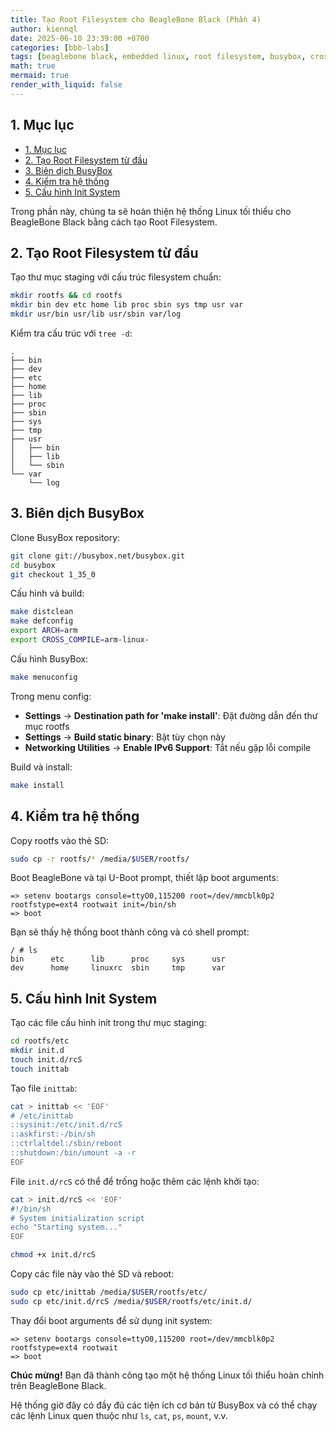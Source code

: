 ```yaml
---
title: Tạo Root Filesystem cho BeagleBone Black (Phần 4)
author: kiennql
date: 2025-06-10 23:39:00 +0700
categories: [bbb-labs]
tags: [beaglebone black, embedded linux, root filesystem, busybox, cross-compile, arm]
math: true
mermaid: true
render_with_liquid: false
---
```


## 1. Mục lục
- [1. Mục lục](#1-mục-lục)
- [2. Tạo Root Filesystem từ đầu](#2-tạo-root-filesystem-từ-đầu)
- [3. Biên dịch BusyBox](#3-biên-dịch-busybox)
- [4. Kiểm tra hệ thống](#4-kiểm-tra-hệ-thống)
- [5. Cấu hình Init System](#5-cấu-hình-init-system)

Trong phần này, chúng ta sẽ hoàn thiện hệ thống Linux tối thiểu cho BeagleBone Black bằng cách tạo Root Filesystem.

## 2. Tạo Root Filesystem từ đầu

Tạo thư mục staging với cấu trúc filesystem chuẩn:

```bash
mkdir rootfs && cd rootfs
mkdir bin dev etc home lib proc sbin sys tmp usr var
mkdir usr/bin usr/lib usr/sbin var/log
```

Kiểm tra cấu trúc với `tree -d`:

```
.
├── bin
├── dev
├── etc
├── home
├── lib
├── proc
├── sbin
├── sys
├── tmp
├── usr
│   ├── bin
│   ├── lib
│   └── sbin
└── var
    └── log
```

## 3. Biên dịch BusyBox

Clone BusyBox repository:

```bash
git clone git://busybox.net/busybox.git
cd busybox
git checkout 1_35_0
```

Cấu hình và build:

```bash
make distclean
make defconfig
export ARCH=arm
export CROSS_COMPILE=arm-linux-
```

Cấu hình BusyBox:

```bash
make menuconfig
```

Trong menu config:
- **Settings** → **Destination path for 'make install'**: Đặt đường dẫn đến thư mục rootfs
- **Settings** → **Build static binary**: Bật tùy chọn này
- **Networking Utilities** → **Enable IPv6 Support**: Tắt nếu gặp lỗi compile

Build và install:

```bash
make install
```

## 4. Kiểm tra hệ thống

Copy rootfs vào thẻ SD:

```bash
sudo cp -r rootfs/* /media/$USER/rootfs/
```

Boot BeagleBone và tại U-Boot prompt, thiết lập boot arguments:

```
=> setenv bootargs console=ttyO0,115200 root=/dev/mmcblk0p2 rootfstype=ext4 rootwait init=/bin/sh
=> boot
```

Bạn sẽ thấy hệ thống boot thành công và có shell prompt:

```
/ # ls
bin      etc      lib      proc     sys      usr
dev      home     linuxrc  sbin     tmp      var
```

## 5. Cấu hình Init System

Tạo các file cấu hình init trong thư mục staging:

```bash
cd rootfs/etc
mkdir init.d
touch init.d/rcS
touch inittab
```

Tạo file `inittab`:

```bash
cat > inittab << 'EOF'
# /etc/inittab
::sysinit:/etc/init.d/rcS
::askfirst:-/bin/sh
::ctrlaltdel:/sbin/reboot
::shutdown:/bin/umount -a -r
EOF
```

File `init.d/rcS` có thể để trống hoặc thêm các lệnh khởi tạo:

```bash
cat > init.d/rcS << 'EOF'
#!/bin/sh
# System initialization script
echo "Starting system..."
EOF

chmod +x init.d/rcS
```

Copy các file này vào thẻ SD và reboot:

```bash
sudo cp etc/inittab /media/$USER/rootfs/etc/
sudo cp etc/init.d/rcS /media/$USER/rootfs/etc/init.d/
```

Thay đổi boot arguments để sử dụng init system:

```
=> setenv bootargs console=ttyO0,115200 root=/dev/mmcblk0p2 rootfstype=ext4 rootwait
=> boot
```

**Chúc mừng!** Bạn đã thành công tạo một hệ thống Linux tối thiểu hoàn chỉnh trên BeagleBone Black.

Hệ thống giờ đây có đầy đủ các tiện ích cơ bản từ BusyBox và có thể chạy các lệnh Linux quen thuộc như `ls`, `cat`, `ps`, `mount`, v.v.
